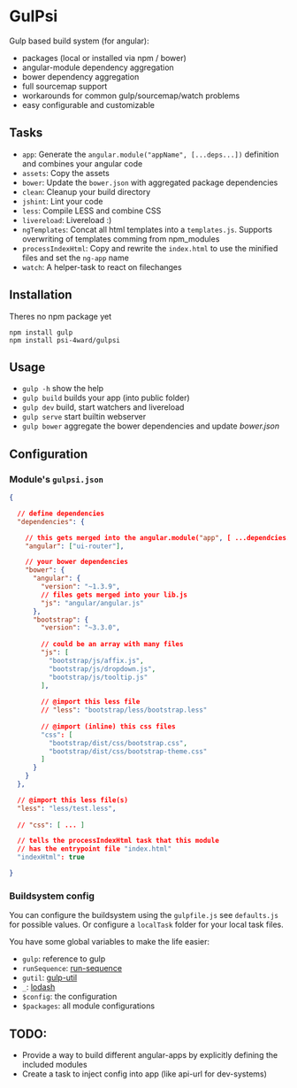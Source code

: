 # GulPsi

Gulp based build system (for angular):
 * packages (local or installed via npm / bower)
 * angular-module dependency aggregation
 * bower dependency aggregation
 * full sourcemap support
 * workarounds for common gulp/sourcemap/watch problems
 * easy configurable and customizable

## Tasks
  * `app`: Generate the `angular.module("appName", [...deps...])` definition and combines your angular code
  * `assets`: Copy the assets
  * `bower`: Update the `bower.json` with aggregated package dependencies
  * `clean`: Cleanup your build directory
  * `jshint`: Lint your code
  * `less`: Compile LESS and combine CSS
  * `livereload`: Livereload :)
  * `ngTemplates`: Concat all html templates into a `templates.js`. Supports overwriting of templates comming from npm_modules
  * `processIndexHtml`: Copy and rewrite the `index.html` to use the minified files and set the `ng-app` name
  * `watch`: A helper-task to react on filechanges
   
## Installation

Theres no npm package yet
```
npm install gulp
npm install psi-4ward/gulpsi
```

## Usage
  * `gulp -h` show the help
  * `gulp build` builds your app (into public folder)
  * `gulp dev` build, start watchers and livereload
  * `gulp serve` start builtin webserver
  * `gulp bower` aggregate the bower dependencies and update *bower.json*

## Configuration

### Module's `gulpsi.json`
```json
{

  // define dependencies
  "dependencies": {

    // this gets merged into the angular.module("app", [ ...dependcies... ]);
    "angular": ["ui-router"],

    // your bower dependencies
    "bower": {
      "angular": {
        "version": "~1.3.9",
        // files gets merged into your lib.js
        "js": "angular/angular.js"
      },
      "bootstrap": {
        "version": "~3.3.0",
        
        // could be an array with many files
        "js": [
          "bootstrap/js/affix.js",
          "bootstrap/js/dropdown.js",
          "bootstrap/js/tooltip.js"
        ],
        
        // @import this less file
        // "less": "bootstrap/less/bootstrap.less"
        
        // @import (inline) this css files
        "css": [
          "bootstrap/dist/css/bootstrap.css",
          "bootstrap/dist/css/bootstrap-theme.css"
        ]
      }      
    }
  },

  // @import this less file(s)
  "less": "less/test.less",
  
  // "css": [ ... ]

  // tells the processIndexHtml task that this module
  // has the entrypoint file "index.html"
  "indexHtml": true

}
```

### Buildsystem config

You can configure the buildsystem using the `gulpfile.js` see `defaults.js` for possible values.
Or configure a `localTask` folder for your local task files.

You have some global variables to make the life easier:
* `gulp`: reference to gulp
* `runSequence`: [run-sequence](https://github.com/OverZealous/run-sequence)
* `gutil`: [gulp-util](https://github.com/gulpjs/gulp-util)
* `_`: [lodash](https://lodash.com)
* `$config`: the configuration
* `$packages`: all module configurations

## TODO:
* Provide a way to build different angular-apps by explicitly defining the included modules 
* Create a task to inject config into app (like api-url for dev-systems)
